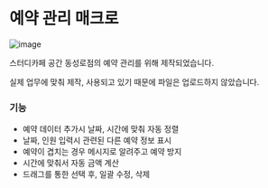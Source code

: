 # 예약 관리 매크로
![image](https://user-images.githubusercontent.com/66747535/100094069-cd0e3100-2e9b-11eb-8c77-5aa80bd52ab4.png)

스터디카페 공간 동성로점의 예약 관리를 위해 제작되었습니다.

실제 업무에 맞춰 제작, 사용되고 있기 때문에 파일은 업로드하지 않았습니다.

### 기능
- 예약 데이터 추가시 날짜, 시간에 맞춰 자동 정렬
- 날짜, 인원 입력시 관련된 다른 예약 정보 표시
- 예약이 겹치는 경우 메시지로 알려주고 예약 방지
- 시간에 맞춰서 자동 금액 계산
- 드래그를 통한 선택 후, 일괄 수정, 삭제
